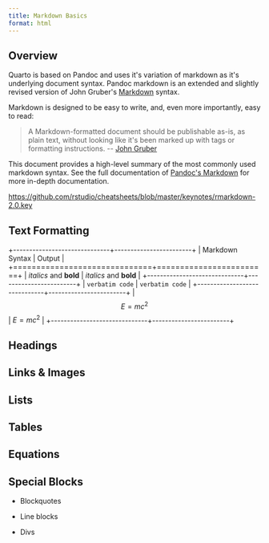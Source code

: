 ```yaml
---
title: Markdown Basics
format: html
---
```


## Overview

Quarto is based on Pandoc and uses it's variation of markdown as it's underlying document syntax. Pandoc markdown is an extended and slightly revised version of John Gruber's [Markdown](https://daringfireball.net/projects/markdown/) syntax.

Markdown is designed to be easy to write, and, even more importantly, easy to read:

> A Markdown-formatted document should be publishable as-is, as plain text, without looking like it's been marked up with tags or formatting instructions. -- [John Gruber](https://daringfireball.net/projects/markdown/syntax#philosophy)

This document provides a high-level summary of the most commonly used markdown syntax. See the full documentation of [Pandoc's Markdown](https://pandoc.org/MANUAL.html#pandocs-markdown) for more in-depth documentation.

<https://github.com/rstudio/cheatsheets/blob/master/keynotes/rmarkdown-2.0.key>

## Text Formatting

+------------------------------+------------------------+
| Markdown Syntax              | Output                 |
+==============================+========================+
|     *italics* and **bold**   | *italics* and **bold** |
+------------------------------+------------------------+
|     `verbatim code`          | `verbatim code`        |
+------------------------------+------------------------+
|     $$E = mc^{2}$$           | $E = mc^{2}$           |
+------------------------------+------------------------+

## Headings

## Links & Images

## Lists

## Tables

## Equations

## Special Blocks

-   Blockquotes

-   Line blocks

-   Divs

